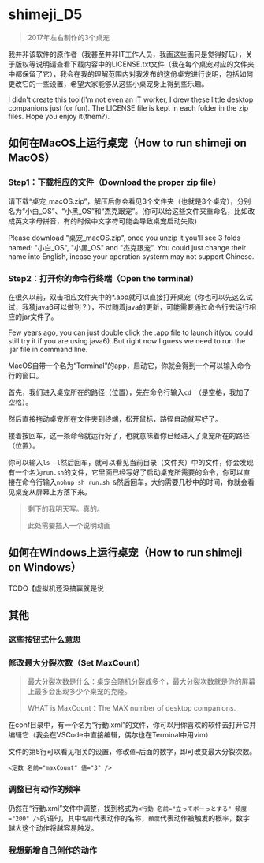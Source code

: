 # shimeji_D5
>2017年左右制作的3个桌宠

我并非该软件的原作者（我甚至并非IT工作人员，我画这些画只是觉得好玩），关于版权等说明请查看下载内容中的LICENSE.txt文件（我在每个桌宠对应的文件夹中都保留了它），我会在我的理解范围内对我发布的这份桌宠进行说明，包括如何更改它的一些设置，希望大家能够从这些小桌宠身上得到些乐趣。

I didn't create this tool(I'm not even an IT worker, I drew these little desktop companions just for fun). The LICENSE file is kept in each folder in the zip files. Hope you enjoy it(them?).

## 如何在MacOS上运行桌宠（How to run shimeji on MacOS）
### Step1：下载相应的文件（Download the proper zip file）
请下载“桌宠_macOS.zip”，解压后你会看见3个文件夹（也就是3个桌宠），分别名为“小白_OS”、“小黑_OS”和“杰克跟宠”。(你可以给这些文件夹重命名，比如改成英文字母拼音，有的时候中文字符可能会导致桌宠启动失败)

Please download "桌宠_macOS.zip", once you unzip it you'll see 3 folds named: "小白_OS", "小黑_OS" and "杰克跟宠". You could just change their name into English, incase your operation systerm may not support Chinese.

### Step2：打开你的命令行终端（Open the terminal）
在很久以前，双击相应文件夹中的*.app就可以直接打开桌宠（你也可以先这么试试，我猜java6可以做到？），不过随着java的更新，可能需要通过命令行去运行相应的jar文件了。

Few years ago, you can just double click the .app file to launch it(you could still try it if you are using java6). But right now I guess we need to run the .jar file in command line.

MacOS自带一个名为“Terminal”的app，启动它，你就会得到一个可以输入命令行的窗口。

首先，我们进入桌宠所在的路径（位置），先在命令行输入`cd `（是空格，我加了空格）。

然后直接拖动桌宠所在文件夹到终端，松开鼠标，路径自动就写好了。

接着按回车，这一条命令就运行好了，也就意味着你已经进入了桌宠所在的路径（位置）。

你可以输入`ls -l`然后回车，就可以看见当前目录（文件夹）中的文件，你会发现有一个名为`run.sh`的文件，它里面已经写好了启动桌宠所需要的命令，你可以直接在命令行输入`nohup sh run.sh &`然后回车，大约需要几秒中的时间，你就会看见桌宠从屏幕上方落下来。

>剩下的我明天写。真的。
>
>此处需要插入一个说明动画

## 如何在Windows上运行桌宠（How to run shimeji on Windows）
TODO【虚拟机还没搞赢就是说

## 其他
### 这些按钮式什么意思
### 修改最大分裂次数（Set MaxCount）

>最大分裂次数是什么：桌宠会随机分裂成多个，最大分裂次数就是你的屏幕上最多会出现多少个桌宠的克隆。
>
>WHAT is MaxCount：The MAX number of desktop companions.

在conf目录中，有一个名为“行動.xml”的文件，你可以用你喜欢的软件去打开它并编辑它（我会在VSCode中直接编辑，偶尔也在Terminal中用vim）

文件的第5行可以看见相关的设置，修改`値=`后面的数字，即可改变最大分裂次数。

`<定数 名前="maxCount" 値="3" />`

### 调整已有动作的频率

仍然在“行動.xml”文件中调整，找到格式为`<行動 名前="立ってボーっとする" 頻度="200" />`的语句，其中`名前`代表动作的名称，`頻度`代表动作被触发的概率，数字越大这个动作将越容易触发。

### 我想新增自己创作的动作

